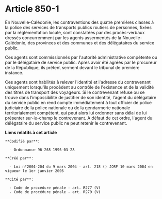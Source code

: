 # Article 850-1

En Nouvelle-Calédonie, les contraventions des quatre premières classes à la police des services de transports publics
routiers de personnes, fixées par la réglementation locale, sont constatées par des procès-verbaux dressés concurremment par
les agents assermentés de la Nouvelle-Calédonie, des provinces et des communes et des délégataires du service public.

Ces agents sont commissionnés par l'autorité administrative compétente ou par le délégataire de service public. Après avoir
été agréés par le procureur de la République, ils prêtent serment devant le tribunal de première instance.

Ces agents sont habilités à relever l'identité et l'adresse du contrevenant uniquement lorsqu'ils procèdent au contrôle de
l'existence et de la validité des titres de transport des voyageurs. Si le contrevenant refuse ou se trouve dans
l'impossibilité de justifier de son identité, l'agent du délégataire du service public en rend compte immédiatement à tout
officier de police judiciaire de la police nationale ou de la gendarmerie nationale territorialement compétent, qui peut
alors lui ordonner sans délai de lui présenter sur-le-champ le contrevenant. A défaut de cet ordre, l'agent du délégataire du
service public ne peut retenir le contrevenant.

**Liens relatifs à cet article**

	**Codifié par**:

	  - Ordonnance 96-268 1996-03-28

	**Créé par**:

	  - Loi n°2004-204 du 9 mars 2004 - art. 218 () JORF 10 mars 2004 en vigueur le 1er janvier 2005

	**Cité par**:

	  - Code de procédure pénale - art. R277 (V)
	  - Code de procédure pénale - art. R279 (V)
